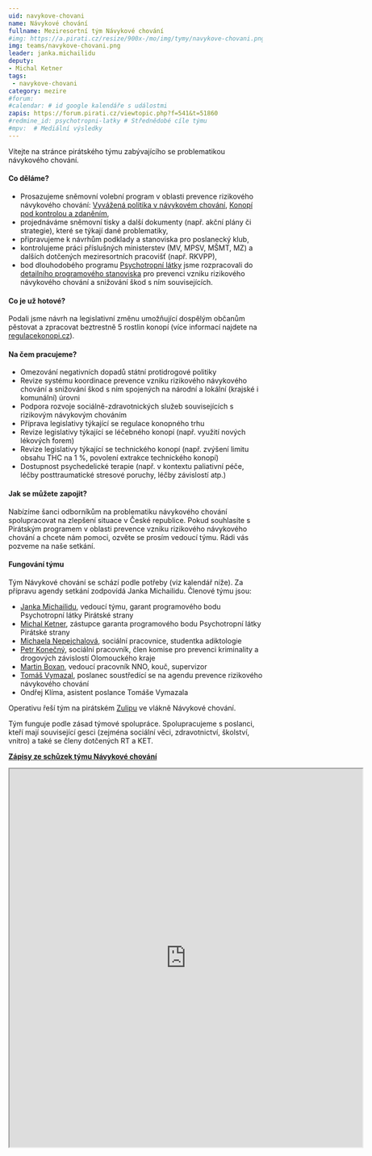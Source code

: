 ```yaml
---
uid: navykove-chovani 
name: Návykové chování
fullname: Meziresortní tým Návykové chování 
#img: https://a.pirati.cz/resize/900x-/mo/img/tymy/navykove-chovani.png
img: teams/navykove-chovani.png
leader: janka.michailidu 
deputy: 
- Michal Ketner
tags:
 - navykove-chovani
category: mezire
#forum:
#calendar: # id google kalendáře s událostmi
zapis: https://forum.pirati.cz/viewtopic.php?f=541&t=51860
#redmine_id: psychotropni-latky # Střednědobé cíle týmu
#mpv:  # Mediální výsledky
---
```


Vítejte na stránce pirátského týmu zabývajícího se problematikou návykového chování.

#### Co děláme?

- Prosazujeme sněmovní volební program v oblasti prevence rizikového návykového chování: [Vyvážená politika v návykovém chování](https://www.piratiastarostove.cz/program/vyvazena-politika-v-navykovem-chovani/), [Konopí pod kontrolou a zdaněním](https://www.piratiastarostove.cz/program/konopi-pod-kontrolou-a-zdanenim/),
- projednáváme sněmovní tisky a další dokumenty (např. akční plány či strategie), které se týkají dané problematiky,
- připravujeme k návrhům podklady a stanoviska pro poslanecký klub,
- kontrolujeme práci příslušných ministerstev (MV, MPSV, MŠMT, MZ) a dalších dotčených meziresortních pracovišť (např. RKVPP),
- bod dlouhodobého programu [Psychotropní látky](https://www.pirati.cz/program/dlouhodoby/psychotropni-latky/) jsme rozpracovali do [detailního programového stanoviska](https://www.pirati.cz/program/temata/stanovisko-navykove-chovani/) pro prevenci vzniku rizikového návykového chování a snižování škod s ním souvisejících.

#### Co je už hotové?

Podali jsme návrh na legislativní změnu umožňující dospělým občanům pěstovat a zpracovat beztrestně 5 rostlin konopí (více informací najdete na 
[regulacekonopi.cz](https://regulacekonopi.cz/)).

#### Na čem pracujeme?

- Omezování negativních dopadů státní protidrogové politiky
- Revize systému koordinace prevence vzniku rizikového návykového chování a snižování škod s ním spojených na národní a lokální (krajské i komunální) úrovni
- Podpora rozvoje sociálně-zdravotnických služeb souvisejících s rizikovým návykovým chováním
- Příprava legislativy týkající se regulace konopného trhu
- Revize legislativy týkající se léčebného konopí (např. využití nových lékových forem)
- Revize legislativy týkající se technického konopí (např. zvýšení limitu obsahu THC na 1 %, povolení extrakce technického konopí)
- Dostupnost psychedelické terapie (např. v kontextu paliativní péče, léčby posttraumatické stresové poruchy, léčby závislostí atp.)


#### Jak se můžete zapojit?

Nabízíme šanci odborníkům na problematiku návykového chování spolupracovat na zlepšení situace v České republice. Pokud souhlasíte s Pirátským programem v oblasti prevence vzniku rizikového návykového chování a chcete nám pomoci, ozvěte se prosím vedoucí týmu. Rádi vás pozveme na naše setkání.
#### Fungování týmu

Tým Návykové chování se schází podle potřeby (viz kalendář níže).
Za přípravu agendy setkání zodpovídá Janka Michailidu. Členové týmu jsou:

- [Janka Michailidu](https://lide.pirati.cz/personProfile/152/), vedoucí týmu, garant programového bodu Psychotropní látky Pirátské strany
- [Michal Ketner](https://ustecky.pirati.cz/lide/michal-ketner/), zástupce garanta programového bodu Psychotropní látky Pirátské strany
- [Michaela Nepejchalová](https://lide.pirati.cz/personProfile/531/), sociální pracovnice, studentka adiktologie
- [Petr Konečný](https://lide.pirati.cz/personProfile/1427/), sociální pracovník, člen komise pro prevenci kriminality a drogových závislostí Olomouckého kraje
- [Martin Boxan](https://lide.pirati.cz/personProfile/1892/), vedoucí pracovník NNO, kouč, supervizor
- [Tomáš Vymazal](https://www.pirati.cz/lide/tomas-vymazal/), poslanec soustředící se na agendu prevence rizikového návykového chování
- Ondřej Klíma, asistent poslance Tomáše Vymazala

Operativu řeší tým na pirátském [Zulipu](https://zulip.pirati.cz) ve vlákně Návykové chování.

Tým funguje podle zásad týmové spolupráce.  Spolupracujeme s poslanci, kteří mají související gesci (zejména sociální věci, zdravotnictví, školství, vnitro) a také se členy dotčených RT a KET.

[**Zápisy ze schůzek týmu Návykové chování**](https://forum.pirati.cz/viewtopic.php?f=541&t=51860)

<iframe width="700" height="750" src="https://mrak.pirati.cz/apps/calendar/embed/DzimSSom36egMXzG"></iframe>

